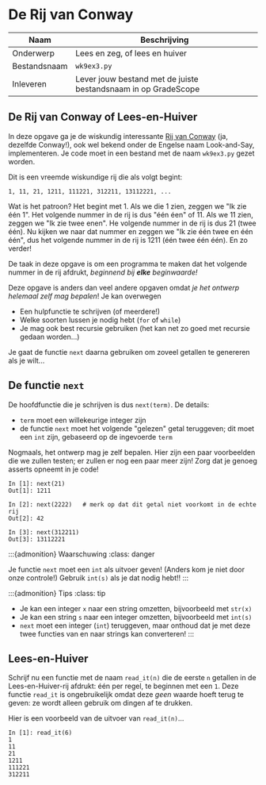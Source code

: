 # De Rij van Conway

| Naam         | Beschrijving                                                   |
|--------------|----------------------------------------------------------------|
| Onderwerp    | Lees en zeg, of lees en huiver                                 |
| Bestandsnaam | `wk9ex3.py`                                                    |
| Inleveren    | Lever jouw bestand met de juiste bestandsnaam in op GradeScope |

## De Rij van Conway of Lees-en-Huiver

In deze opgave ga je de wiskundig interessante [Rij van Conway](https://nl.wikipedia.org/wiki/Rij_van_Conway) (ja, dezelfde Conway!), ook wel bekend onder de Engelse naam Look-and-Say, implementeren. Je code moet in een bestand met de naam `wk9ex3.py` gezet worden.

Dit is een vreemde wiskundige rij die als volgt begint:

```
1, 11, 21, 1211, 111221, 312211, 13112221, ...
```

Wat is het patroon? Het begint met 1. Als we die 1 zien, zeggen we "Ik zie één 1". Het volgende nummer in de rij is dus "één éen" of 11. Als we 11 zien, zeggen we "Ik zie twee enen". He volgende nummer in de rij is dus 21 (twee één). Nu kijken we naar dat nummer en zeggen we "Ik zie één twee en één één", dus het volgende nummer in de rij is 1211 (één twee één één). En zo verder!

De taak in deze opgave is om een programma te maken dat het volgende nummer in de rij afdrukt, *beginnend bij **elke** beginwaarde!*

Deze opgave is anders dan veel andere opgaven omdat *je het ontwerp helemaal zelf mag bepalen*! Je kan overwegen

* Een hulpfunctie te schrijven (of meerdere!)
* Welke soorten lussen je nodig hebt (`for` of `while`)
* Je mag ook best recursie gebruiken (het kan net zo goed met recursie gedaan worden...)

Je gaat de functie `next` daarna gebruiken om zoveel getallen te genereren als je wilt...

## De functie `next`

De hoofdfunctie die je schrijven is dus `next(term)`. De details:

* `term` moet een willekeurige integer zijn
* de functie `next` moet het volgende "gelezen" getal teruggeven; dit moet een `int` zijn, gebaseerd op de ingevoerde `term`

Nogmaals, het ontwerp mag je zelf bepalen. Hier zijn een paar voorbeelden die we zullen testen; er zullen er nog een paar meer zijn! Zorg dat je genoeg asserts opneemt in je code!

```ipython
In [1]: next(21)
Out[1]: 1211

In [2]: next(2222)   # merk op dat dit getal niet voorkomt in de echte rij
Out[2]: 42

In [3]: next(312211)
Out[3]: 13112221
```

:::{admonition} Waarschuwing
:class: danger

Je functie `next` moet een `int` als uitvoer geven! (Anders kom je niet door onze controle!) Gebruik `int(s)` als je dat nodig hebt!!
:::

:::{admonition} Tips
:class: tip

* Je kan een integer `x` naar een string omzetten, bijvoorbeeld met `str(x)`
* Je kan een string `s` naar een integer omzetten, bijvoorbeeld met `int(s)`
* `next` moet een integer (`int`) teruggeven, maar onthoud dat je met deze twee functies van en naar strings kan converteren!
:::

## Lees-en-Huiver

Schrijf nu een functie met de naam `read_it(n)` die de eerste `n` getallen in de Lees-en-Huiver-rij afdrukt: één per regel, te beginnen met een `1`. Deze functie `read_it` is ongebruikelijk omdat deze *geen* waarde hoeft terug te geven: ze wordt alleen gebruik om dingen af te drukken.

Hier is een voorbeeld van de uitvoer van `read_it(n)`...

```ipython
In [1]: read_it(6)
1
11
21
1211
111221
312211
```
